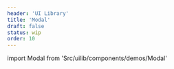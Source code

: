 ```yaml
---
header: 'UI Library'
title: 'Modal'
draft: false
status: wip
order: 10
---
```


<!--
  ATTENTION: This file is auto generated by using "makeDemosFactory".
  Do not change the content!
-->

import Modal from 'Src/uilib/components/demos/Modal'

<Modal />
